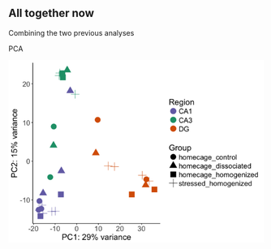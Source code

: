 All together now
----------------

Combining the two previous analyses

PCA

![](../figures/03_dissociationstresstest/PCA-1.png)
